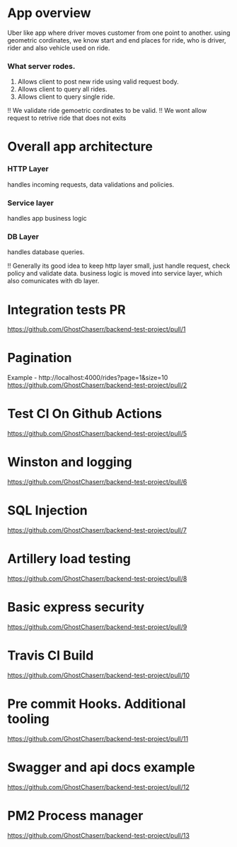 # App overview
Uber like app where driver moves customer from one point to another. using geometric cordinates, we know start and end places for ride, who is driver, rider and also vehicle used on ride.

### What server rodes.

1. Allows client to post new ride using valid request body.
2. Allows client to query all rides. 
3. Allows client to query single ride.

!! We validate ride gemoetric cordinates to be valid.
!! We wont allow request to retrive ride that does not exits


# Overall app architecture

### HTTP Layer
handles incoming requests, data validations and policies.

### Service layer
handles app business logic

### DB Layer
handles database queries.

!! Generally its good idea to keep http layer small, just handle request, check policy and validate data. business logic 
is moved into service layer, which also comunicates with db layer.


# Integration tests PR
https://github.com/GhostChaserr/backend-test-project/pull/1

# Pagination
Example - http://localhost:4000/rides?page=1&size=10
https://github.com/GhostChaserr/backend-test-project/pull/2

# Test CI On Github Actions
https://github.com/GhostChaserr/backend-test-project/pull/5

# Winston and logging
https://github.com/GhostChaserr/backend-test-project/pull/6

# SQL Injection
https://github.com/GhostChaserr/backend-test-project/pull/7

# Artillery load testing
https://github.com/GhostChaserr/backend-test-project/pull/8

# Basic express security
https://github.com/GhostChaserr/backend-test-project/pull/9

# Travis CI Build 
https://github.com/GhostChaserr/backend-test-project/pull/10

# Pre commit Hooks. Additional tooling
https://github.com/GhostChaserr/backend-test-project/pull/11

# Swagger and api docs example
https://github.com/GhostChaserr/backend-test-project/pull/12

# PM2 Process manager
https://github.com/GhostChaserr/backend-test-project/pull/13